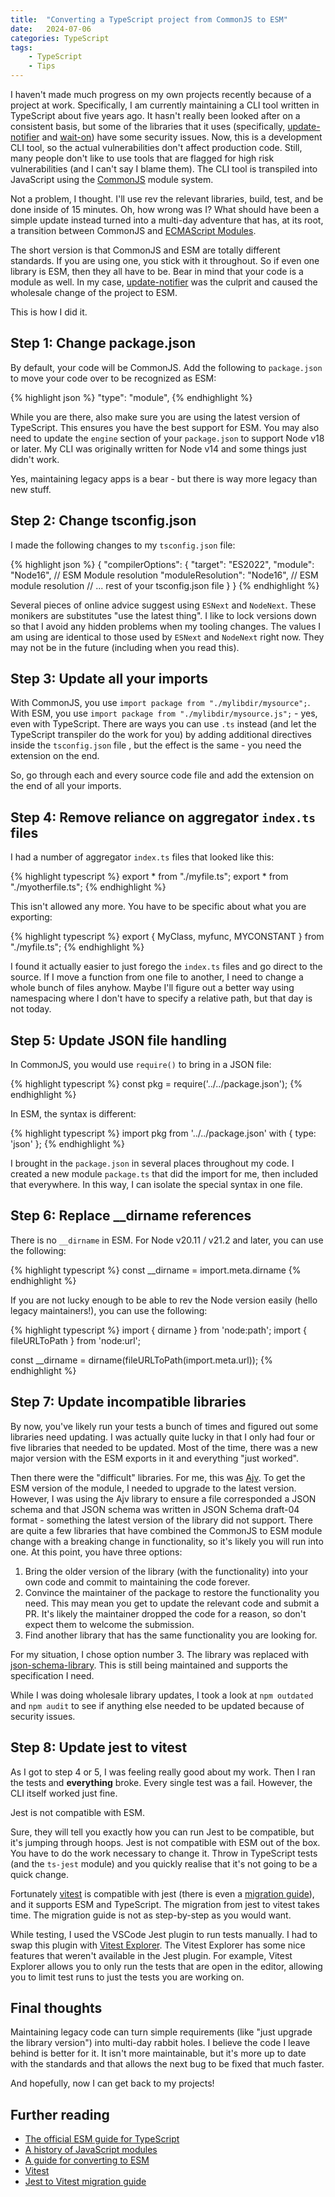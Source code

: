 ```yaml
---
title:  "Converting a TypeScript project from CommonJS to ESM"
date:   2024-07-06
categories: TypeScript
tags:
    - TypeScript
    - Tips
---
```


I haven't made much progress on my own projects recently because of a project at work.  Specifically, I am currently maintaining a CLI tool written in TypeScript about five years ago.  It hasn't really been looked after on a consistent basis, but some of the libraries that it uses (specifically, [update-notifier](https://www.npmjs.com/package/update-notifier) and [wait-on](https://www.npmjs.com/package/wait-on)) have some security issues.  Now, this is a development CLI tool, so the actual vulnerabilities don't affect production code.  Still, many people don't like to use tools that are flagged for high risk vulnerabilities (and I can't say I blame them).  The CLI tool is transpiled into JavaScript using the [CommonJS](https://en.wikipedia.org/wiki/CommonJS) module system.

Not a problem, I thought.  I'll use rev the relevant libraries, build, test, and be done inside of 15 minutes.  Oh, how wrong was I?  What should have been a simple update instead turned into a multi-day adventure that has, at its root, a transition between CommonJS and [ECMAScript Modules](https://nodejs.org/api/esm.html).

The short version is that CommonJS and ESM are totally different standards.  If you are using one, you stick with it throughout.  So if even one library is ESM, then they all have to be.  Bear in mind that your code is a module as well.  In my case, [update-notifier](https://www.npmjs.com/package/update-notifier) was the culprit and caused the wholesale change of the project to ESM.

This is how I did it.

## Step 1: Change package.json

By default, your code will be CommonJS.  Add the following to `package.json` to move your code over to be recognized as ESM:

{% highlight json %}
  "type": "module",
{% endhighlight %}

While you are there, also make sure you are using the latest version of TypeScript.  This ensures you have the best support for ESM.  You may also need to update the `engine` section of your `package.json` to support Node v18 or later.  My CLI was originally written for Node v14 and some things just didn't work.

Yes, maintaining legacy apps is a bear - but there is way more legacy than new stuff.

## Step 2: Change tsconfig.json

I made the following changes to my `tsconfig.json` file:

{% highlight json %}
{
  "compilerOptions": {
    "target": "ES2022",
    "module": "Node16", // ESM Module resolution
    "moduleResolution": "Node16", // ESM module resolution
    // ... rest of your tsconfig.json file
  }
}
{% endhighlight %}

Several pieces of online advice suggest using `ESNext` and `NodeNext`.  These monikers are substitutes "use the latest thing".  I like to lock versions down so that I avoid any hidden problems when my tooling changes.  The values I am using are identical to those used by `ESNext` and `NodeNext` right now.  They may not be in the future (including when you read this).

## Step 3: Update all your imports

With CommonJS, you use `import package from "./mylibdir/mysource";`.  With ESM, you use `import package from "./mylibdir/mysource.js";` - yes, even with TypeScript.  There are ways you can use `.ts` instead (and let the TypeScript transpiler do the work for you) by adding additional directives inside the `tsconfig.json` file , but the effect is the same - you need the extension on the end.

So, go through each and every source code file and add the extension on the end of all your imports.

## Step 4: Remove reliance on aggregator `index.ts` files

I had a number of aggregator `index.ts` files that looked like this:

{% highlight typescript %}
export * from "./myfile.ts";
export * from "./myotherfile.ts";
{% endhighlight %}

This isn't allowed any more.  You have to be specific about what you are exporting:

{% highlight typescript %}
export {
    MyClass,
    myfunc,
    MYCONSTANT
} from "./myfile.ts";
{% endhighlight %}

I found it actually easier to just forego the `index.ts` files and go direct to the source.  If I move a function from one file to another, I need to change a whole bunch of files anyhow.  Maybe I'll figure out a better way using namespacing where I don't have to specify a relative path, but that day is not today.

## Step 5: Update JSON file handling

In CommonJS, you would use `require()` to bring in a JSON file:

{% highlight typescript %}
const pkg = require('../../package.json');
{% endhighlight %}

In ESM, the syntax is different:

{% highlight typescript %}
import pkg from '../../package.json' with { type: 'json' };
{% endhighlight %}

I brought in the `package.json` in several places throughout my code.  I created a new module `package.ts` that did the import for me, then included that everywhere.  In this way, I can isolate the special syntax in one file.

## Step 6: Replace __dirname references

There is no `__dirname` in ESM.  For Node v20.11 / v21.2 and later, you can use the following:

{% highlight typescript %}
const __dirname = import.meta.dirname
{% endhighlight %}

If you are not lucky enough to be able to rev the Node version easily (hello legacy maintainers!), you can use the following:

{% highlight typescript %}
import { dirname } from 'node:path';
import { fileURLToPath } from 'node:url';
    
const __dirname = dirname(fileURLToPath(import.meta.url));
{% endhighlight %}

## Step 7: Update incompatible libraries

By now, you've likely run your tests a bunch of times and figured out some libraries need updating.  I was actually quite lucky in that I only had four or five libraries that needed to be updated.  Most of the time, there was a new major version with the ESM exports in it and everything "just worked".

Then there were the "difficult" libraries.  For me, this was [Ajv](https://ajv.js.org).  To get the ESM version of the module, I needed to upgrade to the latest version.  However, I was using the Ajv library to ensure a file corresponded a JSON schema and that JSON schema was written in JSON Schema draft-04 format - something the latest version of the library did not support.  There are quite a few libraries that have combined the CommonJS to ESM module change with a breaking change in functionality, so it's likely you will run into one.  At this point, you have three options:

1. Bring the older version of the library (with the functionality) into your own code and commit to maintaining the code forever.  
2. Convince the maintainer of the package to restore the functionality you need.  This may mean you get to update the relevant code and submit a PR.  It's likely the maintainer dropped the code for a reason, so don't expect them to welcome the submission.
3. Find another library that has the same functionality you are looking for.

For my situation, I chose option number 3.  The library was replaced with [json-schema-library](https://www.npmjs.com/package/json-schema-library).  This is still being maintained and supports the specification I need. 

While I was doing wholesale library updates, I took a look at `npm outdated` and `npm audit` to see if anything else needed to be updated because of security issues.

## Step 8: Update jest to vitest

As I got to step 4 or 5, I was feeling really good about my work.  Then I ran the tests and **everything** broke.  Every single test was a fail.  However, the CLI itself worked just fine.

Jest is not compatible with ESM.

Sure, they will tell you exactly how you can run Jest to be compatible, but it's jumping through hoops.  Jest is not compatible with ESM out of the box.  You have to do the work necessary to change it.  Throw in TypeScript tests (and the `ts-jest` module) and you quickly realise that it's not going to be a quick change.

Fortunately [vitest](https://vitest.dev/) is compatible with jest (there is even a [migration guide](https://vitest.dev/guide/migration.html#migrating-from-jest)), and it supports ESM and TypeScript.  The migration from jest to vitest takes time.  The migration guide is not as step-by-step as you would want.

While testing, I used the VSCode Jest plugin to run tests manually.  I had to swap this plugin with [Vitest Explorer](https://marketplace.visualstudio.com/items?itemName=vitest.explorer).  The Vitest Explorer has some nice features that weren't available in the Jest plugin. For example, Vitest Explorer allows you to only run the tests that are open in the editor, allowing you to limit test runs to just the tests you are working on.

## Final thoughts

Maintaining legacy code can turn simple requirements (like "just upgrade the library version") into multi-day rabbit holes.  I believe the code I leave behind is better for it.  It isn't more maintainable, but it's more up to date with the standards and that allows the next bug to be fixed that much faster.

And hopefully, now I can get back to my projects!

## Further reading

* [The official ESM guide for TypeScript](https://www.typescriptlang.org/docs/handbook/modules/reference.html#node16-nodenext)
* [A history of JavaScript modules](https://developer.mozilla.org/en-US/docs/Web/JavaScript/Guide/Modules)
* [A guide for converting to ESM](https://gist.github.com/sindresorhus/a39789f98801d908bbc7ff3ecc99d99c#how-can-i-make-my-typescript-project-output-esm)
* [Vitest](https://vitest.dev)
* [Jest to Vitest migration guide](https://vitest.dev/guide/migration.html#migrating-from-jest)

